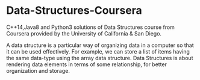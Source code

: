 # Data-Structures-Coursera

C++14,Java8 and Python3 solutions of Data Structures course from Coursera provided by the University of California & San Diego. 

A data structure is a particular way of organizing data in a computer so that it can be used effectively. For example, we can store a list of items having the same data-type using the array data structure. Data Structures is about rendering data elements in terms of some relationship, for better organization and storage.
